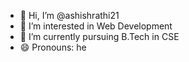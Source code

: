 - 👋 Hi, I’m @ashishrathi21
- 👀 I’m interested in Web Development
- 🌱 I’m currently pursuing B.Tech in CSE
- 😄 Pronouns: he

<!---
ashishrathi21/ashishrathi21 is a ✨ special ✨ repository because its `README.md` (this file) appears on your GitHub profile.
You can click the Preview link to take a look at your changes.
--->
